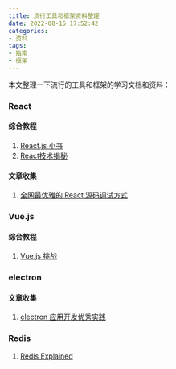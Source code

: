 ```yaml
---
title: 流行工具和框架资料整理
date: 2022-08-15 17:52:42
categories:
- 资料
tags:
- 指南
- 框架
---
```


本文整理一下流行的工具和框架的学习文档和资料：
<!--more-->
### React
#### 综合教程
1. [React.js 小书](https://hyf.js.org/react-naive-book/)
2. [React技术揭秘](https://react.iamkasong.com/)
#### 文章收集
1. [全网最优雅的 React 源码调试方式](https://www.tuicool.com/articles/7b2uma2)

### Vue.js
#### 综合教程
1. [Vue.js 挑战](https://cn-vuejs-challenges.netlify.app/)


### electron
#### 文章收集
1. [electron 应用开发优秀实践](https://www.tuicool.com/articles/yAZVZjV)

### Redis
1. [Redis Explained](https://architecturenotes.co/redis/)



